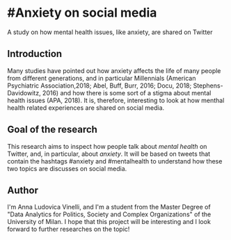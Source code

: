 # #Anxiety on social media 
 A study on how mental health issues, like anxiety, are shared on Twitter

## Introduction
Many studies have pointed out how anxiety affects the life of many people from different generations, and in particular Millennials (American Psychiatric Association,2018; Abel, Buff, Burr, 2016; Docu, 2018; Stephens-Davidowitz, 2016) and how there is some sort of a stigma about mental health issues (APA, 2018). It is, therefore, interesting to look at how menthal health related experiences are shared on social media.

## Goal of the research
This research aims to inspect how people talk about *mental health* on Twitter, and, in particular, about *anxiety*. It will be based on tweets that contain the hashtags #anxiety and #mentalhealth to understand how these two topics are discusses on social media.

## Author
I'm Anna Ludovica Vinelli, and I'm a student from the Master Degree of  "Data Analytics for Politics, Society and Complex Organizations" of the University of Milan. I hope that this project will be interesting and I look forward to further researches on the topic!
